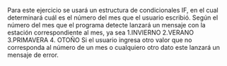 Para este ejercicio se usará un estructura de condicionales IF, en el cual determinará cuál es el número del mes que el usuario escribió.
Según el número del mes que el programa detecte lanzará un mensaje con la estación correspondiente al mes, ya sea
1.INVIERNO 2.VERANO 3.PRIMAVERA 4. OTOÑO
Si el usuario ingresa otro valor que no corresponda al número de un mes o cualquiero otro dato este lanzará un mensaje de error.

